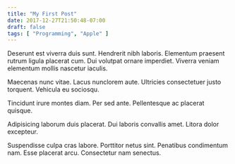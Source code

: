 ```yaml
---
title: "My First Post"
date: 2017-12-27T21:50:48-07:00
draft: false
tags: [ "Programming", "Apple" ]
---
```


Deserunt est viverra duis sunt. Hendrerit nibh laboris. Elementum praesent rutrum ligula placerat cum. Dui volutpat ornare imperdiet. Viverra veniam elementum mollis nascetur iaculis.

Maecenas nunc vitae. Lacus nunclorem aute. Ultricies consectetuer justo torquent. Vehicula eu sociosqu.

Tincidunt irure montes diam. Per sed ante. Pellentesque ac placerat quisque.

Adipisicing laborum duis placerat. Dui laboris convallis amet. Litora dolor excepteur.

Suspendisse culpa cras labore. Porttitor netus sint. Penatibus condimentum nam. Esse placerat arcu. Consectetur nam senectus.

